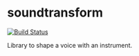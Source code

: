 soundtransform
==============

[![Build Status](https://travis-ci.org/libetl/soundtransform.svg?branch=master)](https://travis-ci.org/libetl/soundtransform)

Library to shape a voice with an instrument.
